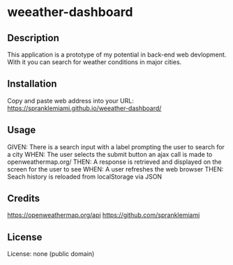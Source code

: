# weeather-dashboard

## Description

This application is a prototype of my potential in back-end web devlopment. With it you can search for weather conditions in major cities. 

## Installation

Copy and paste web address into your URL: 
https://spranklemiami.github.io/weeather-dashboard/

## Usage

GIVEN: There is a search input with a label prompting the user to search for a city
WHEN: The user selects the submit button an ajax call is made to openweathermap.org/
THEN: A response is retrieved and displayed on the screen for the user to see
WHEN: A user refreshes the web browser 
THEN: Seach history is reloaded from localStorage via JSON

## Credits

https://openweathermap.org/api
https://github.com/spranklemiami

## License

License: none (public domain)